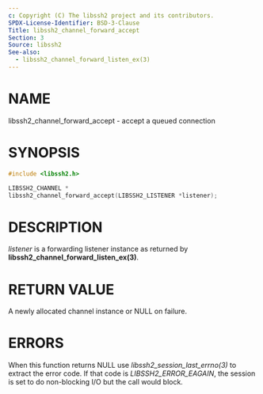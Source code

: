 ```yaml
---
c: Copyright (C) The libssh2 project and its contributors.
SPDX-License-Identifier: BSD-3-Clause
Title: libssh2_channel_forward_accept
Section: 3
Source: libssh2
See-also:
  - libssh2_channel_forward_listen_ex(3)
---
```


# NAME

libssh2_channel_forward_accept - accept a queued connection

# SYNOPSIS

~~~c
#include <libssh2.h>

LIBSSH2_CHANNEL *
libssh2_channel_forward_accept(LIBSSH2_LISTENER *listener);
~~~

# DESCRIPTION

*listener* is a forwarding listener instance as returned by
**libssh2_channel_forward_listen_ex(3)**.

# RETURN VALUE

A newly allocated channel instance or NULL on failure.

# ERRORS

When this function returns NULL use *libssh2_session_last_errno(3)* to
extract the error code. If that code is *LIBSSH2_ERROR_EAGAIN*, the
session is set to do non-blocking I/O but the call would block.
